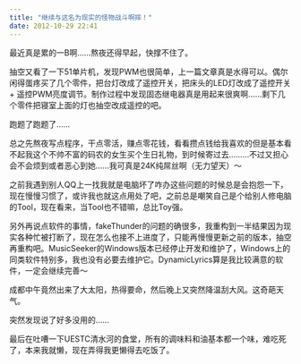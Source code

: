 ```yaml
---
title: "继续与这名为现实的怪物战斗啊摔！"
date: 2012-10-29 22:41
---
```



最近真是累的一B啊……熬夜还得早起，快撑不住了。

抽空又看了一下51单片机，发现PWM也很简单，上一篇文章真是水得可以。偶尔闲得蛋疼买了几个零件，把台灯改成了遥控开关，把床头的LED灯改成了遥控开关 + 遥控PWM亮度调节。制作过程中发现固态继电器真是用起来很爽啊……剩下几个零件把寝室上面的灯也抽空改成遥控的吧。


跑题了跑题了……


总之先熬夜写点程序，干点零活，赚点零花钱，看看攒点钱给我喜欢的但是基本看不起我这个不帅不富的码农的女生买个生日礼物，到时候寄过去………不过又担心会不会烦到或者恶心到她……我可真是24K纯屌丝啊（无力望天）～


之前我遇到别人QQ上一找我就是电脑坏了咋办这些问题的时候总是会抱怨一下，现在慢慢习惯了，或许我也就这点用处了吧，之前总是嘲笑自己是个给别人修电脑的Tool，现在看来，当Tool也不错嘛，总比Toy强。


另外再说点软件的事情，fakeThunder的问题的确很多，我重构到一半结果因为现实各种忙被打断了，现在怎么也接不上进度了，只能再慢慢更新之前的版本，抽空再重构吧。MusicSeeker的Windows版本已经停止开发和维护了，Windows上的同类软件特别多，我也没有必要去维护它。DynamicLyrics算是我比较满意的软件，一定会继续完善～


成都中午竟然出来了大太阳，热得要命，然后晚上又突然降温刮大风。这奇葩天气。

突然发现说了好多没用的……

最后在吐嘈一下UESTC清水河的食堂，所有的调味料和油基本都一个味，难吃死了，本来我就懒，现在弄得我更懒得去吃饭了。